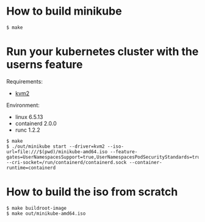 # How to build minikube

```console
$ make
```

# Run your kubernetes cluster with the userns feature

Requirements:

- [kvm2](https://minikube.sigs.k8s.io/docs/drivers/kvm2/)

Environment:

- linux 6.5.13
- containerd 2.0.0
- runc 1.2.2

```console
$ make
$ ./out/minikube start --driver=kvm2 --iso-url=file:///$(pwd)/minikube-amd64.iso --feature-gates=UserNamespacesSupport=true,UserNamespacesPodSecurityStandards=true --cri-socket=/run/containerd/containerd.sock --container-runtime=containerd
```

# How to build the iso from scratch

```console
$ make buildroot-image
$ make out/minikube-amd64.iso
```

